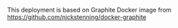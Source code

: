 This deployment is based on Graphite Docker image from https://github.com/nickstenning/docker-graphite
